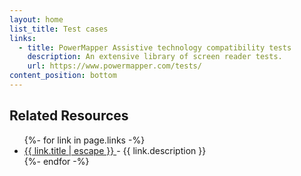 ```yaml
---
layout: home
list_title: Test cases
links:
  - title: PowerMapper Assistive technology compatibility tests
    description: An extensive library of screen reader tests.
    url: https://www.powermapper.com/tests/
content_position: bottom
---
```


## Related Resources

<ul class="post-list">
 {%- for link in page.links -%}
 <li>
   <a href="{{ link.url }}">
     {{ link.title | escape }}
   </a>
   - {{ link.description }}
 </li>
 {%- endfor -%}
</ul>
